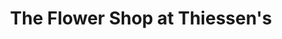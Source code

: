 ---
title: "The Flower Shop at Thiessen's"
url: /leamington/the-flower-shop-at-thiessens/
shop: Blumen
---